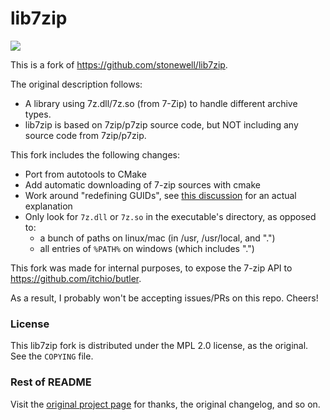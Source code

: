 
# lib7zip

![](https://img.shields.io/badge/maintained%3F-no!-red.svg)

This is a fork of <https://github.com/stonewell/lib7zip>.

The original description follows:

  * A library using 7z.dll/7z.so (from 7-Zip) to handle different archive types.
  * lib7zip is based on 7zip/p7zip source code, but NOT including any source code from 7zip/p7zip.

This fork includes the following changes:

  * Port from autotools to CMake
  * Add automatic downloading of 7-zip sources with cmake
  * Work around "redefining GUIDs", see [this discussion][mingw-guid] for an actual explanation
  * Only look for `7z.dll` or `7z.so` in the executable's directory, as opposed to:
    * a bunch of paths on linux/mac (in /usr, /usr/local, and ".")
    * all entries of `%PATH%` on windows (which includes ".")

This fork was made for internal purposes, to expose the 7-zip API to
<https://github.com/itchio/butler>.

As a result, I probably won't be accepting issues/PRs on this repo. Cheers!

[mingw-guid]: https://sourceforge.net/p/mingw-w64/mailman/message/35821021/

### License

This lib7zip fork is distributed under the MPL 2.0 license, as the original. See the
`COPYING` file.

### Rest of README

Visit the [original project page](https://github.com/stonewell/lib7zip) for thanks,
the original changelog, and so on.
